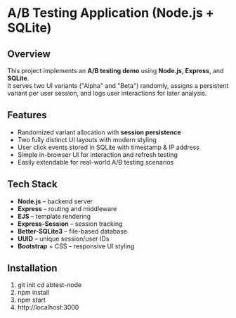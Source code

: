 # A/B Testing Application (Node.js + SQLite)

## Overview
This project implements an **A/B testing demo** using **Node.js**, **Express**, and **SQLite**.  
It serves two UI variants ("Alpha" and "Beta") randomly, assigns a persistent variant per user session, and logs user interactions for later analysis.

## Features
- Randomized variant allocation with **session persistence**
- Two fully distinct UI layouts with modern styling
- User click events stored in SQLite with timestamp & IP address
- Simple in-browser UI for interaction and refresh testing
- Easily extendable for real-world A/B testing scenarios

## Tech Stack
- **Node.js** – backend server
- **Express** – routing and middleware
- **EJS** – template rendering
- **Express-Session** – session tracking
- **Better-SQLite3** – file-based database
- **UUID** – unique session/user IDs
- **Bootstrap** + CSS – responsive UI styling

## Installation
1. git init
   cd abtest-node
2. npm install
3. npm start
4. http://localhost:3000


